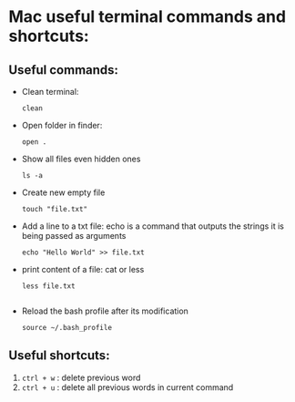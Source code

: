 # Mac useful terminal commands and shortcuts:

## Useful commands:

- Clean terminal:
    ```
    clean

- Open folder in finder:
    ```
    open .

- Show all files even hidden ones
    ```
    ls -a

- Create new empty file 
    ````
    touch "file.txt"

- Add a line to a txt file: echo is a command that outputs the strings it is being passed as arguments
    ````
    echo "Hello World" >> file.txt

- print content of a file: cat or less
    ````
    less file.txt
    

- Reload the bash profile after its modification
    ```
    source ~/.bash_profile

## Useful shortcuts:

1. ``ctrl + w`` : delete previous word
2. ``ctrl + u`` : delete all previous words in current command